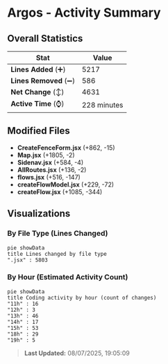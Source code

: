 # Argos - Activity Summary 

## Overall Statistics

| Stat                   | Value                                                             |
| ---------------------- | ----------------------------------------------------------------- |
| **Lines Added** (➕)   | 5217                                          |
| **Lines Removed** (➖) | 586                                        |
| **Net Change** (↕)    | 4631                |
| **Active Time** (⌚)   | 228 minutes |


## Modified Files
- **CreateFenceForm.jsx** (+862, -15)
- **Map.jsx** (+1805, -2)
- **Sidenav.jsx** (+584, -4)
- **AllRoutes.jsx** (+136, -2)
- **flows.jsx** (+516, -147)
- **createFlowModel.jsx** (+229, -72)
- **createFlow.jsx** (+1085, -344)

## Visualizations

### By File Type (Lines Changed)

```mermaid
pie showData
title Lines changed by file type
".jsx" : 5803
```

### By Hour (Estimated Activity Count)

```mermaid
pie showData
title Coding activity by hour (count of changes)
"11h" : 16
"12h" : 3
"13h" : 46
"14h" : 17
"15h" : 53
"18h" : 29
"19h" : 5
```


> **Last Updated:** 08/07/2025, 19:05:09